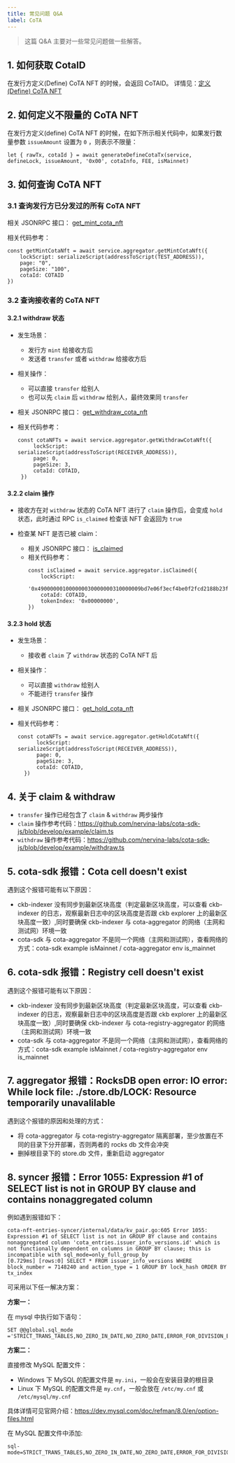 ```yaml
---
title: 常见问题 Q&A
label: CoTA
---
```


> 这篇 Q&A 主要对一些常见问题做一些解答。

## 1. 如何获取 CotaID

在发行方定义(Define) CoTA NFT 的时候，会返回 CoTAID。
详情见：[定义(Define) CoTA NFT](./cota-nft-life#2-定义define-cota-nft)

## 2. 如何定义不限量的 CoTA NFT

在发行方定义(define) CoTA NFT 的时候，在如下所示相关代码中，如果发行数量参数 `issueAmount` 设置为 `0` ，则表示不限量：

```
let { rawTx, cotaId } = await generateDefineCotaTx(service, defineLock, issueAmount, '0x00', cotaInfo, FEE, isMainnet)
```

## 3. 如何查询 CoTA NFT

### 3.1 查询发行方已分发过的所有 CoTA NFT

相关 JSONRPC 接口： [get_mint_cota_nft](../aggregator/cota#get_mint_cota_nft)

相关代码参考：

```
const getMintCotaNft = await service.aggregator.getMintCotaNft({
    lockScript: serializeScript(addressToScript(TEST_ADDRESS)),
    page: "0",
    pageSize: "100",
    cotaId: COTAID
})
```

### 3.2 查询接收者的 CoTA NFT

#### 3.2.1 withdraw 状态

- 发生场景：

  - 发行方 `mint` 给接收方后
  - 发送者 `transfer` 或者 `withdraw` 给接收方后

- 相关操作：

  - 可以直接 `transfer` 给别人
  - 也可以先 `claim` 后 `withdraw` 给别人，最终效果同 `transfer`

- 相关 JSONRPC 接口： [get_withdraw_cota_nft](../aggregator/cota#get_withdraw_cota_nft)

- 相关代码参考：
  ```
  const cotaNFTs = await service.aggregator.getWithdrawCotaNft({
       lockScript: serializeScript(addressToScript(RECEIVER_ADDRESS)),
       page: 0,
       pageSize: 3,
       cotaId: COTAID,
   })
  ```

#### 3.2.2 claim 操作

- 接收方在对 `withdraw` 状态的 CoTA NFT 进行了 `claim` 操作后，会变成 `hold` 状态，此时通过 RPC `is_claimed` 检查该 NFT 会返回为 `true`

- 检查某 NFT 是否已被 claim：
  - 相关 JSONRPC 接口： [is_claimed](../aggregator/cota#is_claimed)
  - 相关代码参考：
    ```
    const isClaimed = await service.aggregator.isClaimed({
        lockScript:
        '0x490000001000000030000000310000009bd7e06f3ecf4be0f2fcd2188b23f1b9fcc88e5d4b65a8637b17723bbda3cce80114000000dc70f33de86fdf381b4fc5bf092bb23d02774801',
        cotaId: COTAID,
        tokenIndex: '0x00000000',
    })
    ```

#### 3.2.3 hold 状态

- 发生场景：
  - 接收者 `claim` 了 `withdraw` 状态的 CoTA NFT 后
- 相关操作：
  - 可以直接 `withdraw` 给别人
  - 不能进行 `transfer` 操作
- 相关 JSONRPC 接口： [get_hold_cota_nft](../aggregator/cota#get_hold_cota_nft)

- 相关代码参考：
  ```
  const cotaNFTs = await service.aggregator.getHoldCotaNft({
        lockScript: serializeScript(addressToScript(RECEIVER_ADDRESS)),
        page: 0,
        pageSize: 3,
        cotaId: COTAID,
    })
  ```

## 4. 关于 claim & withdraw

- `transfer` 操作已经包含了 `claim` & `withdraw` 两步操作
- `claim` 操作参考代码：https://github.com/nervina-labs/cota-sdk-js/blob/develop/example/claim.ts
- `withdraw` 操作参考代码：https://github.com/nervina-labs/cota-sdk-js/blob/develop/example/withdraw.ts

## 5. cota-sdk 报错：Cota cell doesn't exist

遇到这个报错可能有以下原因：

- ckb-indexer 没有同步到最新区块高度（判定最新区块高度，可以查看 ckb-indexer 的日志，观察最新日志中的区块高度是否跟 ckb explorer 上的最新区块高度一致）,同时要确保 ckb-indexer 与 cota-aggregator 的网络（主网和测试网）环境一致
- cota-sdk 与 cota-aggregator 不是同一个网络（主网和测试网），查看网络的方式：cota-sdk example isMainnet / cota-aggregator env is_mainnet

## 6. cota-sdk 报错：Registry cell doesn't exist

遇到这个报错可能有以下原因：

- ckb-indexer 没有同步到最新区块高度（判定最新区块高度，可以查看 ckb-indexer 的日志，观察最新日志中的区块高度是否跟 ckb explorer 上的最新区块高度一致）,同时要确保 ckb-indexer 与 cota-registry-aggregator 的网络（主网和测试网）环境一致
- cota-sdk 与 cota-aggregator 不是同一个网络（主网和测试网），查看网络的方式：cota-sdk example isMainnet / cota-registry-aggregator env is_mainnet

## 7. aggregator 报错：RocksDB open error: IO error: While lock file: ./store.db/LOCK: Resource temporarily unavalilable

遇到这个报错的原因和处理的方式：

- 将 cota-aggregator 与 cota-registry-aggregator 隔离部署，至少放置在不同的目录下分开部署，否则两者的 rocks db 文件会冲突
- 删掉根目录下的 store.db 文件，重新启动 aggregator

## 8. syncer 报错：Error 1055: Expression #1 of SELECT list is not in GROUP BY clause and contains nonaggregated column

例如遇到报错如下：

```
cota-nft-entries-syncer/internal/data/kv_pair.go:605 Error 1055: Expression #1 of SELECT list is not in GROUP BY clause and contains nonaggregated column 'cota_entries.issuer_info_versions.id' which is not functionally dependent on columns in GROUP BY clause; this is incompatible with sql_mode=only_full_group_by
[0.729ms] [rows:0] SELECT * FROM issuer_info_versions WHERE block_number = 7148240 and action_type = 1 GROUP BY lock_hash ORDER BY tx_index
```

可采用以下任一解决方案：

**方案一：**

在 mysql 中执行如下语句：

```
SET @@global.sql_mode ='STRICT_TRANS_TABLES,NO_ZERO_IN_DATE,NO_ZERO_DATE,ERROR_FOR_DIVISION_BY_ZERO,NO_ENGINE_SUBSTITUTION'
```

**方案二：**

直接修改 MySQL 配置文件：

- Windows 下 MySQL 的配置文件是 `my.ini`，一般会在安装目录的根目录
- Linux 下 MySQL 的配置文件是 `my.cnf`，一般会放在 `/etc/my.cnf` 或 `/etc/mysql/my.cnf`

具体详情可见官网介绍：https://dev.mysql.com/doc/refman/8.0/en/option-files.html

在 MySQL 配置文件中添加:

```
sql-mode=STRICT_TRANS_TABLES,NO_ZERO_IN_DATE,NO_ZERO_DATE,ERROR_FOR_DIVISION_BY_ZERO,NO_AUTO_CREATE_USER,NO_ENGINE_SUBSTITUTION
```
